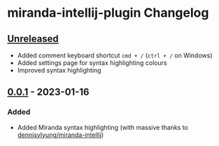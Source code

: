 <!-- Keep a Changelog guide -> https://keepachangelog.com -->

# miranda-intellij-plugin Changelog

## [Unreleased]

- Added comment keyboard shortcut `cmd + /` (`ctrl + /` on Windows)
- Added settings page for syntax highlighting colours
- Improved syntax highlighting

## [0.0.1] - 2023-01-16

### Added
- Added Miranda syntax highlighting (with massive thanks to [dennisylyung/miranda-intellij](https://github.com/dennisylyung/miranda-intellij))

[Unreleased]: https://github.com/adnathanail/miranda-intellij-plugin/compare/v0.0.1...HEAD
[0.0.1]: https://github.com/adnathanail/miranda-intellij-plugin/commits/v0.0.1
